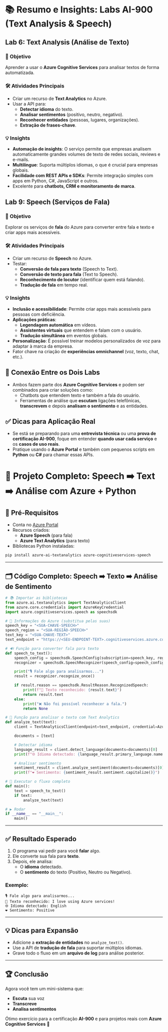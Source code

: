 
# 📚 Resumo e Insights: Labs AI-900 (Text Analysis & Speech)

## Lab 6: Text Analysis (Análise de Texto)

### 🔎 Objetivo

Aprender a usar o **Azure Cognitive Services** para analisar textos de forma automatizada.

### 🛠️ Atividades Principais

* Criar um recurso de **Text Analytics** no Azure.
* Usar a API para:
    * **Detectar idioma** do texto.
    * **Analisar sentimentos** (positivo, neutro, negativo).
    * **Reconhecer entidades** (pessoas, lugares, organizações).
    * **Extração de frases-chave**.

### 💡 Insights

* **Automação de insights**: O serviço permite que empresas analisem automaticamente grandes volumes de texto de redes sociais, reviews e e-mails.
* **Multilíngue**: Suporta múltiplos idiomas, o que é crucial para empresas globais.
* **Facilidade com REST APIs e SDKs**: Permite integração simples com apps em Python, C#, JavaScript e outros.
* Excelente para **chatbots, CRM e monitoramento de marca**.

## Lab 9: Speech (Serviços de Fala)

### 🔎 Objetivo

Explorar os serviços de **fala** do Azure para converter entre fala e texto e criar apps mais acessíveis.

### 🛠️ Atividades Principais

* Criar um recurso de **Speech** no Azure.
* Testar:
    * **Conversão de fala para texto** (Speech to Text).
    * **Conversão de texto para fala** (Text to Speech).
    * **Reconhecimento de locutor** (identificar quem está falando).
    * **Tradução de fala** em tempo real.

### 💡 Insights

* **Inclusão e acessibilidade**: Permite criar apps mais acessíveis para pessoas com deficiência.
* **Aplicações práticas**:
    * **Legendagem automática** em vídeos.
    * **Assistentes virtuais** que entendem e falam com o usuário.
    * **Tradução simultânea** em eventos globais.
* **Personalização**: É possível treinar modelos personalizados de voz para adaptar à marca da empresa.
* Fator chave na criação de **experiências omnichannel** (voz, texto, chat, etc.).

## 🚀 Conexão Entre os Dois Labs

* Ambos fazem parte dos **Azure Cognitive Services** e podem ser combinados para criar soluções como:
    * Chatbots que entendem texto e também a fala do usuário.
    * Ferramentas de análise que **escutam** ligações telefônicas, **transcrevem** e depois **analisam o sentimento** e as entidades.

## ✅ Dicas para Aplicação Real

* Se está se preparando para uma **entrevista técnica** ou uma **prova de certificação AI-900**, foque em entender **quando usar cada serviço** e os **casos de uso reais**.
* Pratique usando o **Azure Portal** e também com pequenos scripts em **Python** ou **C#** para chamar essas APIs.

# 🚀 Projeto Completo: Speech ➡️ Text ➡️ Análise com Azure + Python

## 🎯 Pré-Requisitos
- Conta no [Azure Portal](https://portal.azure.com/)
- Recursos criados:
  - **Azure Speech** (para fala)
  - **Azure Text Analytics** (para texto)
- Bibliotecas Python instaladas:

```bash
pip install azure-ai-textanalytics azure-cognitiveservices-speech
```

---

## 🗂️ Código Completo: Speech ➡️ Texto ➡️ Análise de Sentimento

```python
# 📚 Importar as bibliotecas
from azure.ai.textanalytics import TextAnalyticsClient
from azure.core.credentials import AzureKeyCredential
import azure.cognitiveservices.speech as speechsdk

# 🔐 Informações do Azure (substitua pelas suas)
speech_key = "<SUA-CHAVE-SPEECH>"
speech_region = "<SUA-REGIÃO-SPEECH>"
text_key = "<SUA-CHAVE-TEXT>"
text_endpoint = "https://<SEU-ENDPOINT-TEXT>.cognitiveservices.azure.com/"

# 🔊 Função para converter fala para texto
def speech_to_text():
    speech_config = speechsdk.SpeechConfig(subscription=speech_key, region=speech_region)
    recognizer = speechsdk.SpeechRecognizer(speech_config=speech_config)

    print("🎙️ Fale algo para analisarmos...")
    result = recognizer.recognize_once()

    if result.reason == speechsdk.ResultReason.RecognizedSpeech:
        print(f"📝 Texto reconhecido: {result.text}")
        return result.text
    else:
        print("❌ Não foi possível reconhecer a fala.")
        return None

# 🧠 Função para analisar o texto com Text Analytics
def analyze_text(text):
    client = TextAnalyticsClient(endpoint=text_endpoint, credential=AzureKeyCredential(text_key))

    documents = [text]

    # Detectar idioma
    language_result = client.detect_language(documents=documents)[0]
    print(f"🌐 Idioma detectado: {language_result.primary_language.name}")

    # Analisar sentimento
    sentiment_result = client.analyze_sentiment(documents=documents)[0]
    print(f"❤️ Sentimento: {sentiment_result.sentiment.capitalize()}")

# 🚀 Executar o fluxo completo
def main():
    text = speech_to_text()
    if text:
        analyze_text(text)

# ▶️ Rodar
if __name__ == "__main__":
    main()
```

---

## ✅ Resultado Esperado

1. O programa vai pedir para você **falar** algo.
2. Ele converte sua fala para **texto**.
3. Depois, ele analisa:
   - O **idioma** detectado.
   - O **sentimento** do texto (Positivo, Neutro ou Negativo).

### Exemplo:
```
🎙️ Fale algo para analisarmos...
📝 Texto reconhecido: I love using Azure services!
🌐 Idioma detectado: English
❤️ Sentimento: Positive
```

---

## 💡 Dicas para Expansão
- Adicione a **extração de entidades** no `analyze_text()`.
- Use a API de **tradução de fala** para suportar múltiplos idiomas.
- Grave todo o fluxo em um **arquivo de log** para análise posterior.

---

## 🏆 Conclusão
Agora você tem um mini-sistema que:
- **Escuta** sua voz
- **Transcreve**
- **Analisa sentimentos**
  
Ótimo exercício para a certificação **AI-900** e para projetos reais com **Azure Cognitive Services** 🚀


